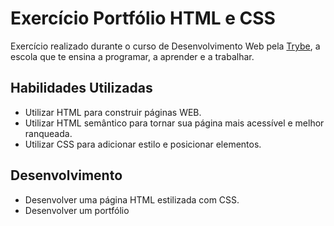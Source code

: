 # Exercício Portfólio HTML e CSS

Exercício realizado durante o curso de Desenvolvimento Web pela [Trybe](https://www.betrybe.com/), a escola que te ensina a programar, a aprender e a trabalhar.


## Habilidades Utilizadas

- Utilizar HTML para construir páginas WEB.
- Utilizar HTML semântico para tornar sua página mais acessível e melhor ranqueada.
- Utilizar CSS para adicionar estilo e posicionar elementos.


## Desenvolvimento

- Desenvolver uma página HTML estilizada com CSS.
- Desenvolver um portfólio 
